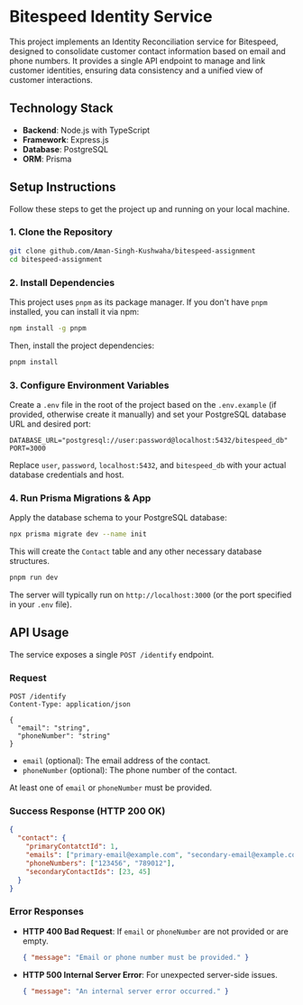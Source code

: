 # Bitespeed Identity Service

This project implements an Identity Reconciliation service for Bitespeed, designed to consolidate customer contact information based on email and phone numbers. It provides a single API endpoint to manage and link customer identities, ensuring data consistency and a unified view of customer interactions.

## Technology Stack
-   **Backend**: Node.js with TypeScript
-   **Framework**: Express.js
-   **Database**: PostgreSQL
-   **ORM**: Prisma

## Setup Instructions

Follow these steps to get the project up and running on your local machine.

### 1. Clone the Repository

```bash
git clone github.com/Aman-Singh-Kushwaha/bitespeed-assignment
cd bitespeed-assignment
```

### 2. Install Dependencies

This project uses `pnpm` as its package manager. If you don't have `pnpm` installed, you can install it via npm:

```bash
npm install -g pnpm
```

Then, install the project dependencies:

```bash
pnpm install
```

### 3. Configure Environment Variables

Create a `.env` file in the root of the project based on the `.env.example` (if provided, otherwise create it manually) and set your PostgreSQL database URL and desired port:

```
DATABASE_URL="postgresql://user:password@localhost:5432/bitespeed_db"
PORT=3000
```

Replace `user`, `password`, `localhost:5432`, and `bitespeed_db` with your actual database credentials and host.

### 4. Run Prisma Migrations & App

Apply the database schema to your PostgreSQL database:

```bash
npx prisma migrate dev --name init
```

This will create the `Contact` table and any other necessary database structures.


```bash
pnpm run dev
```

The server will typically run on `http://localhost:3000` (or the port specified in your `.env` file).

## API Usage

The service exposes a single `POST /identify` endpoint.

### Request

```http
POST /identify
Content-Type: application/json

{
  "email": "string",
  "phoneNumber": "string"
}
```

*   `email` (optional): The email address of the contact.
*   `phoneNumber` (optional): The phone number of the contact.

At least one of `email` or `phoneNumber` must be provided.

### Success Response (HTTP 200 OK)

```json
{
  "contact": {
    "primaryContatctId": 1,
    "emails": ["primary-email@example.com", "secondary-email@example.com"],
    "phoneNumbers": ["123456", "789012"],
    "secondaryContactIds": [23, 45]
  }
}
```

### Error Responses

*   **HTTP 400 Bad Request**: If `email` or `phoneNumber` are not provided or are empty.
    ```json
    { "message": "Email or phone number must be provided." }
    ```
*   **HTTP 500 Internal Server Error**: For unexpected server-side issues.
    ```json
    { "message": "An internal server error occurred." }
    ```
